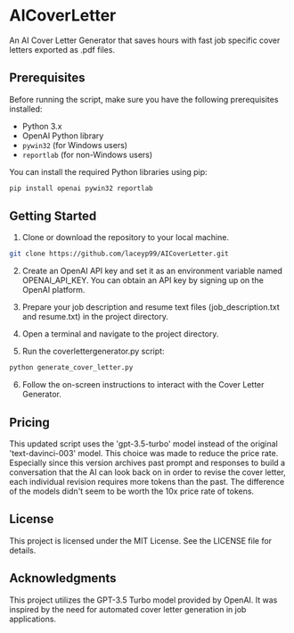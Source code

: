 # AICoverLetter
An AI Cover Letter Generator that saves hours with fast job specific cover letters exported as .pdf files.

## Prerequisites

Before running the script, make sure you have the following prerequisites installed:

- Python 3.x
- OpenAI Python library
- `pywin32` (for Windows users)
- `reportlab` (for non-Windows users)

You can install the required Python libraries using pip:

```bash
pip install openai pywin32 reportlab
```

## Getting Started

1. Clone or download the repository to your local machine.

  ```bash
  git clone https://github.com/laceyp99/AICoverLetter.git
  ```
2. Create an OpenAI API key and set it as an environment variable named OPENAI_API_KEY. You can obtain an API key by signing up on the OpenAI platform.
  
3. Prepare your job description and resume text files (job_description.txt and resume.txt) in the project directory.

4. Open a terminal and navigate to the project directory.

5. Run the coverlettergenerator.py script:

  ```bash
  python generate_cover_letter.py
  ```

6. Follow the on-screen instructions to interact with the Cover Letter Generator.

## Pricing
This updated script uses the 'gpt-3.5-turbo' model instead of the original 'text-davinci-003' model. This choice was made to reduce the price rate. Especially since this version archives past prompt and responses to build a conversation that the AI can look back on in order to revise the cover letter, each individual revision requires more tokens than the past. The difference of the models didn't seem to be worth the 10x price rate of tokens.

## License
This project is licensed under the MIT License. See the LICENSE file for details.

## Acknowledgments
This project utilizes the GPT-3.5 Turbo model provided by OpenAI.
It was inspired by the need for automated cover letter generation in job applications.

